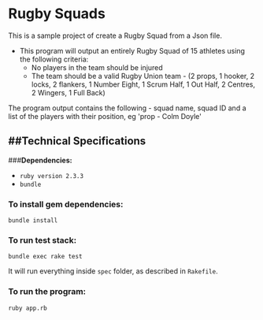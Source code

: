 Rugby Squads
===================

This is a sample project of create a Rugby Squad from a Json file.

- This program will output an entirely Rugby Squad of 15 athletes using the following criteria:
  - No players in the team should be injured
  - The team should be a valid Rugby Union team - (2 props, 1 hooker, 2 locks, 2 flankers, 1 Number Eight, 1 Scrum Half, 1 Out Half, 2 Centres, 2 Wingers, 1 Full Back)

The program output contains the following - squad name, squad ID and a list of the players with their position, eg 'prop - Colm Doyle'

##**Technical Specifications**
-------------

###**Dependencies:**

 * `ruby version 2.3.3`
 * `bundle`

### **To install gem dependencies:**
`bundle install`

### **To run test stack:**
`bundle exec rake test`

It will run everything inside `spec` folder, as described in `Rakefile`.

### **To run the program:**
`ruby app.rb`
